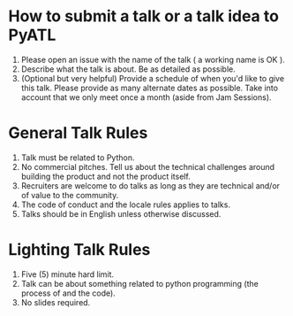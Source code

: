 # How to submit a talk or a talk idea to PyATL

1. Please open an issue with the name of the talk ( a working name is OK ).
2. Describe what the talk is about. Be as detailed as possible.
3. (Optional but very helpful) Provide a schedule of when you'd like to give this talk. Please provide as many alternate dates as possible. Take into account that we only meet once a month (aside from Jam Sessions).


# General Talk Rules

1. Talk must be related to Python. 
2. No commercial pitches. Tell us about the technical challenges around building the product and not the product itself.
3. Recruiters are welcome to do talks as long as they are technical and/or of value to the community.
4. The code of conduct and the locale rules applies to talks. 
5. Talks should be in English unless otherwise discussed.


# Lighting Talk Rules

1. Five (5) minute hard limit.
2. Talk can be about something related to python programming (the process of and the code).
3. No slides required.
